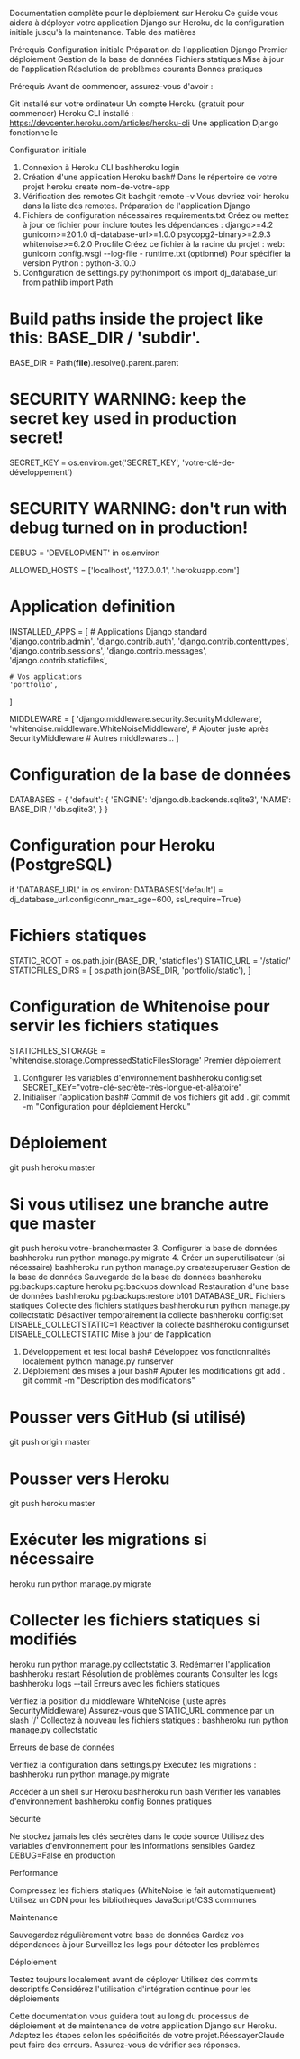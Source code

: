 Documentation complète pour le déploiement sur Heroku
Ce guide vous aidera à déployer votre application Django sur Heroku, de la configuration initiale jusqu'à la maintenance.
Table des matières

Prérequis
Configuration initiale
Préparation de l'application Django
Premier déploiement
Gestion de la base de données
Fichiers statiques
Mise à jour de l'application
Résolution de problèmes courants
Bonnes pratiques

Prérequis
Avant de commencer, assurez-vous d'avoir :

Git installé sur votre ordinateur
Un compte Heroku (gratuit pour commencer)
Heroku CLI installé : https://devcenter.heroku.com/articles/heroku-cli
Une application Django fonctionnelle

Configuration initiale
1. Connexion à Heroku CLI
bashheroku login
2. Création d'une application Heroku
bash# Dans le répertoire de votre projet
heroku create nom-de-votre-app
3. Vérification des remotes Git
bashgit remote -v
Vous devriez voir heroku dans la liste des remotes.
Préparation de l'application Django
1. Fichiers de configuration nécessaires
requirements.txt
Créez ou mettez à jour ce fichier pour inclure toutes les dépendances :
django>=4.2
gunicorn>=20.1.0
dj-database-url>=1.0.0
psycopg2-binary>=2.9.3
whitenoise>=6.2.0
Procfile
Créez ce fichier à la racine du projet :
web: gunicorn config.wsgi --log-file -
runtime.txt (optionnel)
Pour spécifier la version Python :
python-3.10.0
2. Configuration de settings.py
pythonimport os
import dj_database_url
from pathlib import Path

# Build paths inside the project like this: BASE_DIR / 'subdir'.
BASE_DIR = Path(__file__).resolve().parent.parent

# SECURITY WARNING: keep the secret key used in production secret!
SECRET_KEY = os.environ.get('SECRET_KEY', 'votre-clé-de-développement')

# SECURITY WARNING: don't run with debug turned on in production!
DEBUG = 'DEVELOPMENT' in os.environ

ALLOWED_HOSTS = ['localhost', '127.0.0.1', '.herokuapp.com']

# Application definition
INSTALLED_APPS = [
    # Applications Django standard
    'django.contrib.admin',
    'django.contrib.auth',
    'django.contrib.contenttypes',
    'django.contrib.sessions',
    'django.contrib.messages',
    'django.contrib.staticfiles',
    
    # Vos applications
    'portfolio',
]

MIDDLEWARE = [
    'django.middleware.security.SecurityMiddleware',
    'whitenoise.middleware.WhiteNoiseMiddleware',  # Ajouter juste après SecurityMiddleware
    # Autres middlewares...
]

# Configuration de la base de données
DATABASES = {
    'default': {
        'ENGINE': 'django.db.backends.sqlite3',
        'NAME': BASE_DIR / 'db.sqlite3',
    }
}

# Configuration pour Heroku (PostgreSQL)
if 'DATABASE_URL' in os.environ:
    DATABASES['default'] = dj_database_url.config(conn_max_age=600, ssl_require=True)

# Fichiers statiques
STATIC_ROOT = os.path.join(BASE_DIR, 'staticfiles')
STATIC_URL = '/static/'
STATICFILES_DIRS = [
    os.path.join(BASE_DIR, 'portfolio/static'),
]

# Configuration de Whitenoise pour servir les fichiers statiques
STATICFILES_STORAGE = 'whitenoise.storage.CompressedStaticFilesStorage'
Premier déploiement
1. Configurer les variables d'environnement
bashheroku config:set SECRET_KEY="votre-clé-secrète-très-longue-et-aléatoire"
2. Initialiser l'application
bash# Commit de vos fichiers
git add .
git commit -m "Configuration pour déploiement Heroku"

# Déploiement
git push heroku master

# Si vous utilisez une branche autre que master
git push heroku votre-branche:master
3. Configurer la base de données
bashheroku run python manage.py migrate
4. Créer un superutilisateur (si nécessaire)
bashheroku run python manage.py createsuperuser
Gestion de la base de données
Sauvegarde de la base de données
bashheroku pg:backups:capture
heroku pg:backups:download
Restauration d'une base de données
bashheroku pg:backups:restore b101 DATABASE_URL
Fichiers statiques
Collecte des fichiers statiques
bashheroku run python manage.py collectstatic
Désactiver temporairement la collecte
bashheroku config:set DISABLE_COLLECTSTATIC=1
Réactiver la collecte
bashheroku config:unset DISABLE_COLLECTSTATIC
Mise à jour de l'application
1. Développement et test local
bash# Développez vos fonctionnalités localement
python manage.py runserver
2. Déploiement des mises à jour
bash# Ajouter les modifications
git add .
git commit -m "Description des modifications"

# Pousser vers GitHub (si utilisé)
git push origin master

# Pousser vers Heroku
git push heroku master

# Exécuter les migrations si nécessaire
heroku run python manage.py migrate

# Collecter les fichiers statiques si modifiés
heroku run python manage.py collectstatic
3. Redémarrer l'application
bashheroku restart
Résolution de problèmes courants
Consulter les logs
bashheroku logs --tail
Erreurs avec les fichiers statiques

Vérifiez la position du middleware WhiteNoise (juste après SecurityMiddleware)
Assurez-vous que STATIC_URL commence par un slash '/'
Collectez à nouveau les fichiers statiques :
bashheroku run python manage.py collectstatic


Erreurs de base de données

Vérifiez la configuration dans settings.py
Exécutez les migrations :
bashheroku run python manage.py migrate


Accéder à un shell sur Heroku
bashheroku run bash
Vérifier les variables d'environnement
bashheroku config
Bonnes pratiques

Sécurité

Ne stockez jamais les clés secrètes dans le code source
Utilisez des variables d'environnement pour les informations sensibles
Gardez DEBUG=False en production


Performance

Compressez les fichiers statiques (WhiteNoise le fait automatiquement)
Utilisez un CDN pour les bibliothèques JavaScript/CSS communes


Maintenance

Sauvegardez régulièrement votre base de données
Gardez vos dépendances à jour
Surveillez les logs pour détecter les problèmes


Déploiement

Testez toujours localement avant de déployer
Utilisez des commits descriptifs
Considérez l'utilisation d'intégration continue pour les déploiements




Cette documentation vous guidera tout au long du processus de déploiement et de maintenance de votre application Django sur Heroku. Adaptez les étapes selon les spécificités de votre projet.RéessayerClaude peut faire des erreurs. Assurez-vous de vérifier ses réponses.